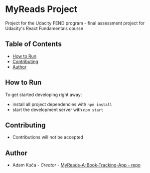 # MyReads Project

Project for the Udacity FEND program - final assessment project for Udacity's React Fundamentals course

## Table of Contents
* [How to Run](#how-to-run)
* [Contributing](#contributing)
* [Author](#author)

## How to Run
To get started developing right away:

* install all project dependencies with `npm install`
* start the development server with `npm start`

## Contributing
* Contributions will not be accepted

## Author
* Adam Kuča - *Creator* - [MyReads-A-Book-Tracking-App - repo](https://github.com/adkuca/MyReads-A-Book-Tracking-App)